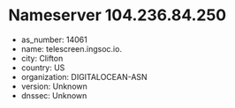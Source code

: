 # Nameserver 104.236.84.250

* as_number: 14061
* name: telescreen.ingsoc.io.
* city: Clifton
* country: US
* organization: DIGITALOCEAN-ASN
* version: Unknown
* dnssec: Unknown
